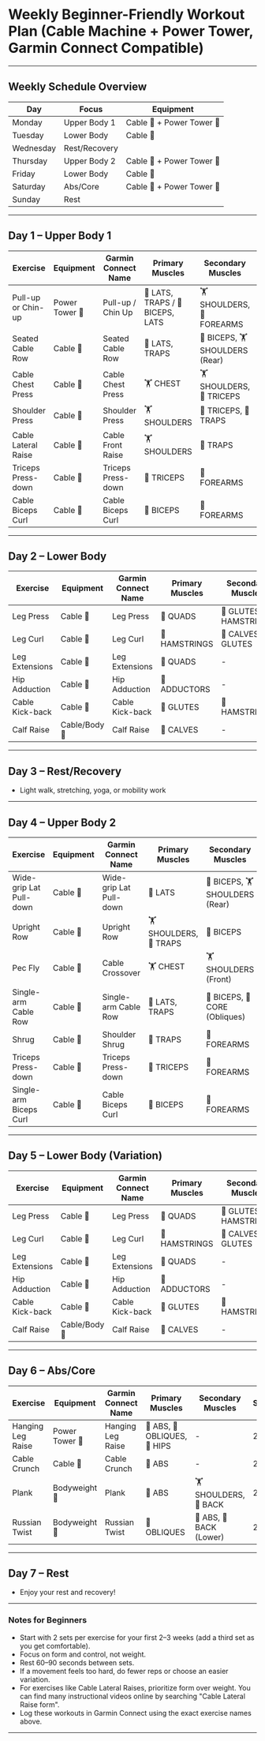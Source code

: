 # Weekly Beginner-Friendly Workout Plan (Cable Machine + Power Tower, Garmin Connect Compatible)

---

## Weekly Schedule Overview

| Day       | Focus         | Equipment              |
|-----------|--------------|------------------------|
| Monday    | Upper Body 1  | Cable 🔗 + Power Tower 🤸 |
| Tuesday   | Lower Body    | Cable 🔗               |
| Wednesday | Rest/Recovery |                        |
| Thursday  | Upper Body 2  | Cable 🔗 + Power Tower 🤸 |
| Friday    | Lower Body    | Cable 🔗               |
| Saturday  | Abs/Core      | Cable 🔗 + Power Tower 🤸 |
| Sunday    | Rest          |                        |

---

## Day 1 – Upper Body 1

| Exercise                  | Equipment      | Garmin Connect Name   | Primary Muscles              | Secondary Muscles             | Sets | Reps   |
|---------------------------|---------------|----------------------|------------------------------|-------------------------------|------|--------|
| Pull-up or Chin-up        | Power Tower 🤸 | Pull-up / Chin Up    | 🦾 LATS, TRAPS / 💪 BICEPS, LATS | 🏋️ SHOULDERS, 💪 FOREARMS     | 2–3  | 5–8    |
| Seated Cable Row          | Cable 🔗      | Seated Cable Row     | 🦾 LATS, TRAPS                 | 💪 BICEPS, 🏋️ SHOULDERS (Rear) | 2–3  | 8–12   |
| Cable Chest Press         | Cable 🔗      | Cable Chest Press    | 🏋️ CHEST                     | 🏋️ SHOULDERS, 💪 TRICEPS       | 2–3  | 8–12   |
| Shoulder Press            | Cable 🔗      | Shoulder Press       | 🏋️ SHOULDERS                  | 💪 TRICEPS, 🦾 TRAPS          | 2–3  | 8–12   |
| Cable Lateral Raise       | Cable 🔗      | Cable Front Raise    | 🏋️ SHOULDERS                  | 🦾 TRAPS                      | 2    | 10–12  |
| Triceps Press-down        | Cable 🔗      | Triceps Press-down   | 💪 TRICEPS                   | 💪 FOREARMS                   | 2    | 10–12  |
| Cable Biceps Curl         | Cable 🔗      | Cable Biceps Curl    | 💪 BICEPS                    | 💪 FOREARMS                   | 2    | 10–12  |

---

## Day 2 – Lower Body

| Exercise            | Equipment    | Garmin Connect Name   | Primary Muscles | Secondary Muscles        | Sets | Reps   |
|---------------------|-------------|----------------------|-----------------|--------------------------|------|--------|
| Leg Press           | Cable 🔗    | Leg Press            | 🦵 QUADS        | 🍑 GLUTES, 🦵 HAMSTRINGS  | 2–3  | 10–15  |
| Leg Curl            | Cable 🔗    | Leg Curl             | 🦵 HAMSTRINGS   | 🦶 CALVES, 🍑 GLUTES      | 2–3  | 10–15  |
| Leg Extensions      | Cable 🔗    | Leg Extensions       | 🦵 QUADS        | -                        | 2–3  | 10–15  |
| Hip Adduction       | Cable 🔗    | Hip Adduction        | 🦵 ADDUCTORS    | -                        | 2    | 12–15  |
| Cable Kick-back     | Cable 🔗    | Cable Kick-back      | 🍑 GLUTES       | 🦵 HAMSTRINGS            | 2    | 10–12  |
| Calf Raise          | Cable/Body 🤸 | Calf Raise           | 🦶 CALVES       | -                        | 2    | 15–20  |

---

## Day 3 – Rest/Recovery

- Light walk, stretching, yoga, or mobility work

---

## Day 4 – Upper Body 2

| Exercise                  | Equipment      | Garmin Connect Name   | Primary Muscles | Secondary Muscles             | Sets | Reps   |
|---------------------------|---------------|----------------------|-----------------|-------------------------------|------|--------|
| Wide-grip Lat Pull-down   | Cable 🔗      | Wide-grip Lat Pull-down | 🦾 LATS         | 💪 BICEPS, 🏋️ SHOULDERS (Rear) | 2–3  | 8–12   |
| Upright Row               | Cable 🔗      | Upright Row          | 🏋️ SHOULDERS, 🦾 TRAPS | 💪 BICEPS                     | 2    | 10–12  |
| Pec Fly                   | Cable 🔗      | Cable Crossover      | 🏋️ CHEST        | 🏋️ SHOULDERS (Front)         | 2    | 10–12  |
| Single-arm Cable Row      | Cable 🔗      | Single-arm Cable Row | 🦾 LATS, TRAPS  | 💪 BICEPS, 🧘 CORE (Obliques) | 2    | 10–12  |
| Shrug                     | Cable 🔗      | Shoulder Shrug       | 🦾 TRAPS        | 💪 FOREARMS                   | 2    | 10–12  |
| Triceps Press-down        | Cable 🔗      | Triceps Press-down   | 💪 TRICEPS      | 💪 FOREARMS                   | 2    | 10–12  |
| Single-arm Biceps Curl    | Cable 🔗      | Cable Biceps Curl    | 💪 BICEPS       | 💪 FOREARMS                   | 2    | 10–12  |

---

## Day 5 – Lower Body (Variation)

| Exercise            | Equipment    | Garmin Connect Name   | Primary Muscles | Secondary Muscles        | Sets | Reps   |
|---------------------|-------------|----------------------|-----------------|--------------------------|------|--------|
| Leg Press           | Cable 🔗    | Leg Press            | 🦵 QUADS        | 🍑 GLUTES, 🦵 HAMSTRINGS  | 2–3  | 10–15  |
| Leg Curl            | Cable 🔗    | Leg Curl             | 🦵 HAMSTRINGS   | 🦶 CALVES, 🍑 GLUTES      | 2–3  | 10–15  |
| Leg Extensions      | Cable 🔗    | Leg Extensions       | 🦵 QUADS        | -                        | 2–3  | 10–15  |
| Hip Adduction       | Cable 🔗    | Hip Adduction        | 🦵 ADDUCTORS    | -                        | 2    | 12–15  |
| Cable Kick-back     | Cable 🔗    | Cable Kick-back      | 🍑 GLUTES       | 🦵 HAMSTRINGS            | 2    | 10–12  |
| Calf Raise          | Cable/Body 🤸 | Calf Raise           | 🦶 CALVES       | -                        | 2    | 15–20  |

---

## Day 6 – Abs/Core

| Exercise             | Equipment      | Garmin Connect Name   | Primary Muscles      | Secondary Muscles     | Sets | Reps/Time |
|----------------------|---------------|----------------------|----------------------|-----------------------|------|-----------|
| Hanging Leg Raise    | Power Tower 🤸 | Hanging Leg Raise    | 🧘 ABS, 🧘 OBLIQUES, 🦵 HIPS | -                     | 2–3  | 8–12      |
| Cable Crunch         | Cable 🔗      | Cable Crunch         | 🧘 ABS               | -                     | 2–3  | 12–15     |
| Plank                | Bodyweight 🤸 | Plank                | 🧘 ABS               | 🏋️ SHOULDERS, 🦾 BACK | 2–3  | 30–45s    |
| Russian Twist        | Bodyweight 🤸 | Russian Twist        | 🧘 OBLIQUES          | 🧘 ABS, 🦾 BACK (Lower) | 2    | 15/side   |

---

## Day 7 – Rest

- Enjoy your rest and recovery!

---

### **Notes for Beginners**
- Start with 2 sets per exercise for your first 2–3 weeks (add a third set as you get comfortable).
- Focus on form and control, not weight.
- Rest 60–90 seconds between sets.
- If a movement feels too hard, do fewer reps or choose an easier variation.
- For exercises like Cable Lateral Raises, prioritize form over weight. You can find many instructional videos online by searching "Cable Lateral Raise form".
- Log these workouts in Garmin Connect using the exact exercise names above.

---